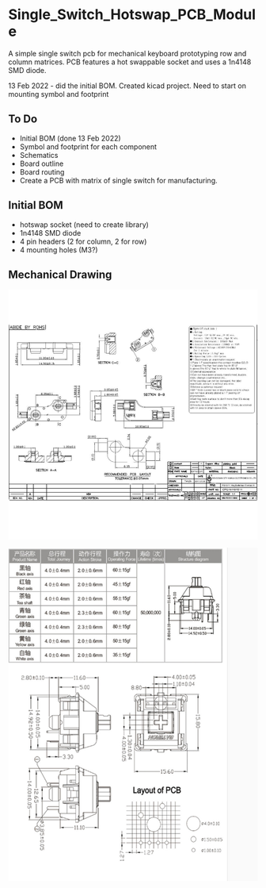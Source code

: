 # Single_Switch_Hotswap_PCB_Module

A simple single switch pcb for mechanical keyboard prototyping row and column matrices.
PCB features a hot swappable socket and uses a 1n4148 SMD diode.

13 Feb 2022 - did the initial BOM. Created kicad project. Need to start on mounting symbol and footprint

## To Do
- Initial BOM (done 13 Feb 2022)
- Symbol and footprint for each component
- Schematics
- Board outline
- Board routing
- Create a PCB with matrix of single switch for manufacturing.

## Initial BOM
- hotswap socket (need to create library)
- 1n4148 SMD diode
- 4 pin headers (2 for column, 2 for row)
- 4 mounting holes (M3?)


## Mechanical Drawing
![hotswap socket mechanical drawing](./images/hotswap.jpg "hotswap")

![gateron switch mechanical drawing](./images/switch.jpg "switch")



